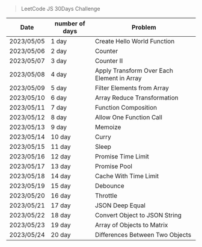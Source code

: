 > LeetCode JS 30Days Challenge


| Date       | number of days | Problem                             |
|------------|----------------|-------------------------------------|
| 2023/05/05 | 1 day          | Create Hello World Function         |
| 2023/05/06 | 2 day          | Counter                             |
| 2023/05/07 | 3 day          | Counter II                          |
| 2023/05/08 | 4 day          | Apply Transform Over Each Element in Array |
| 2023/05/09 | 5 day          | Filter Elements from Array          |
| 2023/05/10 | 6 day          | Array Reduce Transformation         |
| 2023/05/11 | 7 day          | Function Composition                |
| 2023/05/12 | 8 day          | Allow One Function Call             |
| 2023/05/13 | 9 day          | Memoize                             |
| 2023/05/14 | 10 day         | Curry                               |
| 2023/05/15 | 11 day         | Sleep                               |
| 2023/05/16 | 12 day         | Promise Time Limit                              |
| 2023/05/17 | 13 day         | Promise Pool|
| 2023/05/18 | 14 day         | Cache With Time Limit|
| 2023/05/19 | 15 day         | Debounce|
| 2023/05/20 | 16 day         | 	Throttle|
| 2023/05/21 | 17 day         | 	JSON Deep Equal|
| 2023/05/22 | 18 day         | 	Convert Object to JSON String|
| 2023/05/23 | 19 day         | 	Array of Objects to Matrix|
| 2023/05/24 | 20 day          | 	Differences Between Two Objects|



